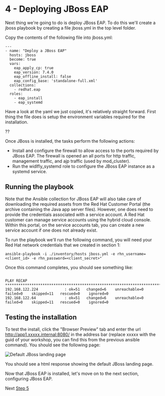 # 4 - Deploying JBoss EAP

Next thing we're going to do is deploy JBoss EAP.  To do this we'll create a jboss playbook by creating a file jboss.yml in the top level folder.

Copy the contents of the following file into jboss.yml:

```
---
- name: "Deploy a JBoss EAP"
  hosts: jboss
  become: true
  vars:
    eap_apply_cp: true
    eap_version: 7.4.0
    eap_offline_install: false
    eap_config_base: 'standalone-full.xml'
  collections:
    - redhat.eap
  roles:
    - eap_install
    - eap_systemd
```

Have a look at the yaml we just copied, it's relatively straight forward.  First thing the file does is setup the environment variables required for the installation. 

??

Once JBoss is installed, the tasks perform the following actions:

* Install and configure the firewall to allow access to the ports required by JBoss EAP. The firewall is opened an all ports for http traffic, management traffic, and ajp traffic (used by mod_cluster).
* Run the widlfly_systemd role to configure the JBoss EAP instance as a systemd service.

## Running the playbook

Note that the Ansible collection for JBoss EAP will also take care of downloading the required assets from the Red Hat Customer Portal (the archive containing the Java app server files). However, one does need to provide the credentials associated with a service account. A Red Hat customer can manage service accounts using the hybrid cloud console. Within this portal, on the service accounts tab, you can create a new service account if one does not already exist.

To run the playbook we'll run the following command, you will need your Red Hat network credentials that we created in section 1: 

`ansible-playbook -i ./inventory/hosts jboss.yml -e rhn_username=<client_id> -e rhn_password=<client_secret>"`

Once this command completes, you should see something like:

```

PLAY RECAP ***************************************************************************************************************
192.168.122.224            : ok=51   changed=6    unreachable=0    failed=0    skipped=11   rescued=0    ignored=0   
192.168.122.64             : ok=51   changed=6    unreachable=0    failed=0    skipped=11   rescued=0    ignored=0   

```

## Testing the installation

To test the install, click the "Browser Preview" tab and enter the url http://app1.xxxxx.internal:8080/ in the address bar (replace xxxxx with the guid of your workshop, you can find this from the previous ansible command).  You should see the following page:

![Default JBoss landing page](../images/jboss-default.png)

You should see a html response showing the default JBoss landing page.

Now that JBoss EAP is installed, let's move on to the next section, configuring JBoss EAP.

Next [Step 5](./5-configuring-jboss-eap.md)
